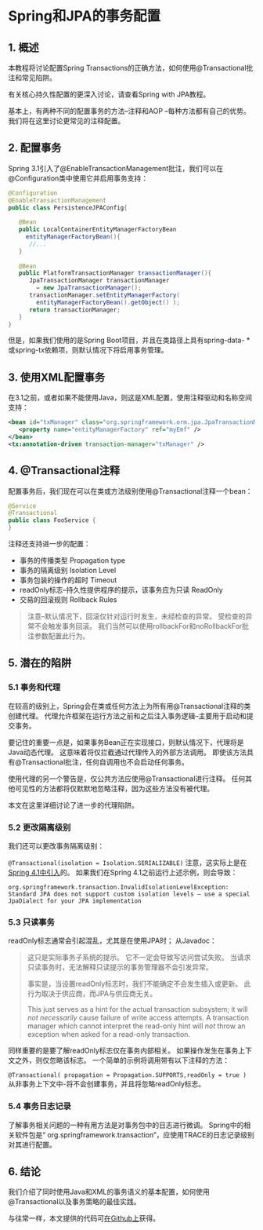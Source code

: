 # Spring和JPA的事务配置

## 1. 概述
本教程将讨论配置Spring Transactions的正确方法，如何使用@Transactional批注和常见陷阱。

有关核心持久性配置的更深入讨论，请查看Spring with JPA教程。


基本上，有两种不同的配置事务的方法–注释和AOP –每种方法都有自己的优势。 我们将在这里讨论更常见的注释配置。

## 2. 配置事务
Spring 3.1引入了@EnableTransactionManagement批注，我们可以在@Configuration类中使用它并启用事务支持：

```java
@Configuration
@EnableTransactionManagement
public class PersistenceJPAConfig{
 
   @Bean
   public LocalContainerEntityManagerFactoryBean
     entityManagerFactoryBean(){
      //...
   }
 
   @Bean
   public PlatformTransactionManager transactionManager(){
      JpaTransactionManager transactionManager
        = new JpaTransactionManager();
      transactionManager.setEntityManagerFactory(
        entityManagerFactoryBean().getObject() );
      return transactionManager;
   }
}
```

但是，如果我们使用的是Spring Boot项目，并且在类路径上具有spring-data- *或spring-tx依赖项，则默认情况下将启用事务管理。

## 3. 使用XML配置事务
在3.1之前，或者如果不能使用Java，则这是XML配置，使用注释驱动和名称空间支持：

```xml
<bean id="txManager" class="org.springframework.orm.jpa.JpaTransactionManager">
   <property name="entityManagerFactory" ref="myEmf" />
</bean>
<tx:annotation-driven transaction-manager="txManager" />
```

## 4. @Transactional注释
配置事务后，我们现在可以在类或方法级别使用@Transactional注释一个bean：

```java
@Service
@Transactional
public class FooService {
}
```

注释还支持进一步的配置：

* 事务的传播类型 Propagation type
* 事务的隔离级别 Isolation Level
* 事务包装的操作的超时 Timeout
* readOnly标志–持久性提供程序的提示，该事务应为只读 ReadOnly
* 交易的回滚规则 Rollback Rules

>注意–默认情况下，回滚仅针对运行时发生，未经检查的异常。 受检查的异常不会触发事务回滚。 我们当然可以使用rollbackFor和noRollbackFor批注参数配置此行为。

## 5. 潜在的陷阱
### 5.1 事务和代理
在较高的级别上，Spring会在类或任何方法上为所有用@Transactional注释的类创建代理。 代理允许框架在运行方法之前和之后注入事务逻辑–主要用于启动和提交事务。

要记住的重要一点是，如果事务Bean正在实现接口，则默认情况下，代理将是Java动态代理。 这意味着将仅拦截通过代理传入的外部方法调用。 即使该方法具有@Transactional批注，任何自调用也不会启动任何事务。

使用代理的另一个警告是，仅公共方法应使用@Transactional进行注释。 任何其他可见性的方法都将仅默默地忽略注释，因为这些方法没有被代理。

本文在这里详细讨论了进一步的代理陷阱。

### 5.2 更改隔离级别
我们还可以更改事务隔离级别：

`@Transactional(isolation = Isolation.SERIALIZABLE)`
注意，这实际上是在[Spring 4.1中引入](https://github.com/spring-projects/spring-framework/issues/9687)的。 如果我们在Spring 4.1之前运行上述示例，则会导致：

```
org.springframework.transaction.InvalidIsolationLevelException: Standard JPA does not support custom isolation levels – use a special JpaDialect for your JPA implementation
```

### 5.3 只读事务
readOnly标志通常会引起混乱，尤其是在使用JPA时； 从Javadoc：

>  这只是实际事务子系统的提示。 它不一定会导致写访问尝试失败。 当请求只读事务时，无法解释只读提示的事务管理器不会引发异常。
>
> 事实是，当设置readOnly标志时，我们不能确定不会发生插入或更新。 此行为取决于供应商，而JPA与供应商无关。
>
> This just serves as a hint for the actual transaction subsystem; it will *not necessarily* cause failure of write access attempts. A transaction manager which cannot interpret the read-only hint will *not* throw an exception when asked for a read-only transaction.

同样重要的是要了解readOnly标志仅在事务内部相关。 如果操作发生在事务上下文之外，则仅忽略该标志。 一个简单的示例将调用带有以下注释的方法：

`@Transactional( propagation = Propagation.SUPPORTS,readOnly = true )`
从非事务上下文中-将不会创建事务，并且将忽略readOnly标志。

### 5.4 事务日志记录
了解事务相关问题的一种有用方法是对事务包中的日志进行微调。 Spring中的相关软件包是“ org.springframework.transaction”，应使用TRACE的日志记录级别对其进行配置。

## 6. 结论
我们介绍了同时使用Java和XML的事务语义的基本配置，如何使用@Transactional以及事务策略的最佳实践。

与往常一样，本文提供的代码可[在Github上](https://github.com/tomlxq/tutorials/tree/master/persistence-modules/spring-persistence-simple)获得。

